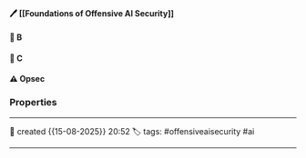 
#### 🖊️ [[Foundations of Offensive AI Security]]

#### 📔 B

####  📗 C

#### ⚠ Opsec




### Properties
---
📆 created   {{15-08-2025}} 20:52
🏷️ tags: #offensiveaisecurity #ai

---

